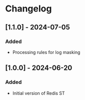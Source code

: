 # Changelog

## [1.1.0] - 2024-07-05
### Added
- Processing rules for log masking

## [1.0.0] - 2024-06-20
### Added
- Initial version of Redis ST